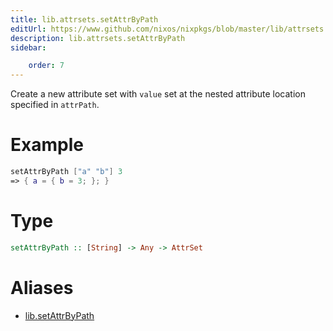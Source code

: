 ```yaml
---
title: lib.attrsets.setAttrByPath
editUrl: https://www.github.com/nixos/nixpkgs/blob/master/lib/attrsets.nix#L100C5
description: lib.attrsets.setAttrByPath
sidebar:

    order: 7
---
```


Create a new attribute set with `value` set at the nested attribute location specified in `attrPath`.

# Example

```nix
setAttrByPath ["a" "b"] 3
=> { a = { b = 3; }; }
```

# Type

```haskell
setAttrByPath :: [String] -> Any -> AttrSet
```


# Aliases

- [lib.setAttrByPath](reference/lib/lib-setAttrByPath)



